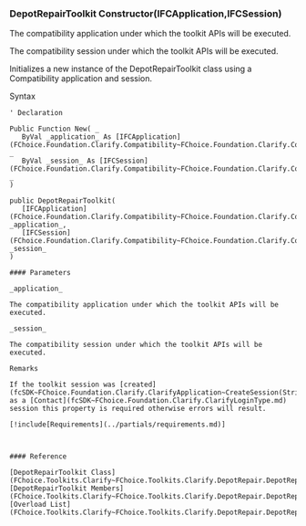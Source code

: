 ﻿### DepotRepairToolkit Constructor(IFCApplication,IFCSession)

The compatibility application under which the toolkit APIs will be executed.

The compatibility session under which the toolkit APIs will be executed.

Initializes a new instance of the DepotRepairToolkit class using a Compatibility application and session.

Syntax

```vbnet
' Declaration

Public Function New( _
   ByVal _application_ As [IFCApplication](FChoice.Foundation.Clarify.Compatibility~FChoice.Foundation.Clarify.Compatibility.IFCApplication.md), _
   ByVal _session_ As [IFCSession](FChoice.Foundation.Clarify.Compatibility~FChoice.Foundation.Clarify.Compatibility.IFCSession.md) _
)

public DepotRepairToolkit( 
   [IFCApplication](FChoice.Foundation.Clarify.Compatibility~FChoice.Foundation.Clarify.Compatibility.IFCApplication.md) _application_,
   [IFCSession](FChoice.Foundation.Clarify.Compatibility~FChoice.Foundation.Clarify.Compatibility.IFCSession.md) _session_
)

#### Parameters

_application_

The compatibility application under which the toolkit APIs will be executed.

_session_

The compatibility session under which the toolkit APIs will be executed.

Remarks

If the toolkit session was [created](fcSDK~FChoice.Foundation.Clarify.ClarifyApplication~CreateSession(String,String,ClarifyLoginType).md) as a [Contact](fcSDK~FChoice.Foundation.Clarify.ClarifyLoginType.md) session this property is required otherwise errors will result.

[!include[Requirements](../partials/requirements.md)]



#### Reference

[DepotRepairToolkit Class](FChoice.Toolkits.Clarify~FChoice.Toolkits.Clarify.DepotRepair.DepotRepairToolkit.md)  
[DepotRepairToolkit Members](FChoice.Toolkits.Clarify~FChoice.Toolkits.Clarify.DepotRepair.DepotRepairToolkit_members.md)  
[Overload List](FChoice.Toolkits.Clarify~FChoice.Toolkits.Clarify.DepotRepair.DepotRepairToolkit~_ctor.md)